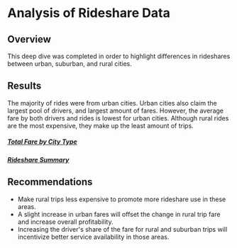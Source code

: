 # Analysis of Rideshare Data
## Overview
  This deep dive was completed in order to highlight differences in rideshares between urban, suburban, and rural cities.
## Results
  The majority of rides were from urban cities. Urban cities also claim the largest pool of drivers, and largest amount of fares. However, the average fare by both drivers and rides is lowest for urban cities. Although rural rides are the most expensive, they make up the least amount of trips.
##### [Total Fare by City Type](https://github.com/SamuelBerryProgramming/Pyber-Analysis/blob/master/analysis/PyBer_fare_summary.png)  
##### [Rideshare Summary](https://github.com/SamuelBerryProgramming/Pyber-Analysis/blob/master/analysis/pyber_summary.png)  
## Recommendations
  * Make rural trips less expensive to promote more rideshare use in these areas. 
  * A slight increase in urban fares will offset the change in rural trip fare and increase overall profitability.
  * Increasing the driver's share of the fare for rural and suburban trips will incentivize better service availability in those areas.
